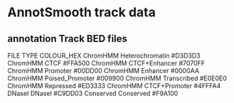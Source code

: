 # AnnotSmooth track data

## annotation Track BED files
FILE	TYPE	COLOUR_HEX
ChromHMM	Heterochromatin	#D3D3D3
ChromHMM	CTCF	#FFA500
ChromHMM	CTCF+Enhancer	#7070FF
ChromHMM	Promoter	#00DD00
ChromHMM	Enhancer	#0000AA
ChromHMM	Poised_Promoter	#009900
ChromHMM	Transcribed	#E0E0E0
ChromHMM	Repressed	#ED3333
ChromHMM	CTCF+Promoter	#4FFFA4
DNaseI	DNaseI	#C9DD03
Conserved	Conserved	#F9A100
